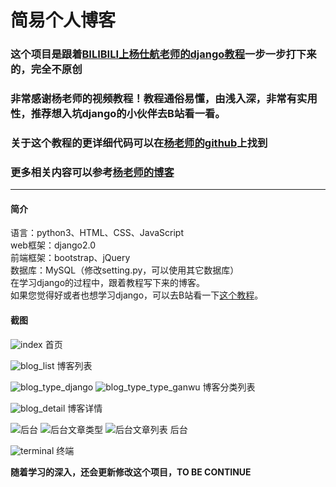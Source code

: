 简易个人博客
===

### **这个项目是跟着[BILIBILI上杨仕航老师的django教程](http://space.bilibili.com/252028233/#/channel/detail?cid=28138)一步一步打下来的，完全不原创**

### **非常感谢杨老师的视频教程！教程通俗易懂，由浅入深，非常有实用性，推荐想入坑django的小伙伴去B站看一看。**

### **关于这个教程的更详细代码可以在[杨老师的github](https://github.com/HaddyYang/django2.0-course)上找到**

### **更多相关内容可以参考[杨老师的博客](http://yshblog.com/)**

-------

#### 简介

语言：python3、HTML、CSS、JavaScript  
web框架：django2.0  
前端框架：bootstrap、jQuery  
数据库：MySQL（修改setting.py，可以使用其它数据库）  
在学习django的过程中，跟着教程写下来的博客。  
如果您觉得好或者也想学习django，可以去B站看一下[这个教程](http://space.bilibili.com/252028233/#/channel/detail?cid=28138)。

#### 截图

![index](readme-image/index.png)
首页

![blog_list](readme-image/blog_list.png)
博客列表

![blog_type_django](readme-image/blog_type_django.png)
![blog_type_type_ganwu](readme-image/blog_type_ganwu.png)
博客分类列表

![blog_detail](readme-image/blog_detail.png)
博客详情

![后台](readme-image/后台.png)
![后台文章类型](readme-image/后台文章类型.png)
![后台文章列表](readme-image/后台文章列表.png)
后台

![terminal](readme-image/terminal.png)
终端

**随着学习的深入，还会更新修改这个项目，TO BE CONTINUE**